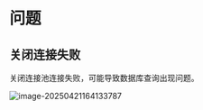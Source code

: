 # 问题

## 关闭连接失败

关闭连接池连接失败，可能导致数据库查询出现问题。

![image-20250421164133787](http://47.101.155.205/image-20250421164133787.png)